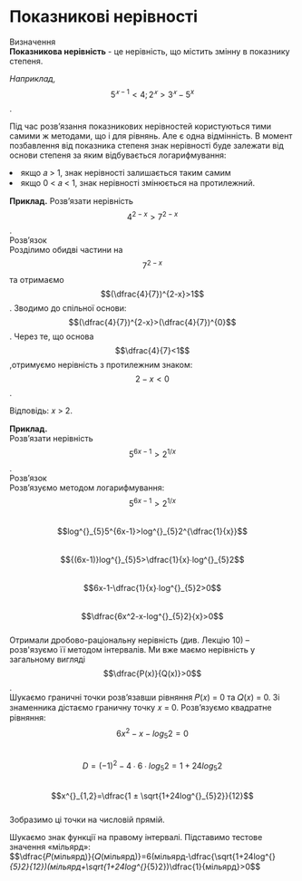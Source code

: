 # Показникові нерівності

<div class="space">
<div class="eoz-wrap">
<span class="eoz">Визначення</span>
<div class="eoz-text">
<b> Показникова нерівність</b> - це нерівність, що містить змінну в показнику степеня.
</div>
</div>
</div>          


    
*Наприклад,*$$5^{𝑥−1} < 4; 2^𝑥 > 3^𝑥 −5^x$$      .

Під час розв’язання показникових нерівностей користуються тими самими ж методами, що і для
рівнянь. Але є одна відмінність. В момент позбавлення від показника степеня знак нерівності буде
залежати від основи степеня за яким відбувається логарифмування:
<li>якщо 𝑎 > 1, знак нерівності залишається таким самим</li>   
<li>якщо 0 < 𝑎 < 1, знак нерівності змінюється на протилежний.</li>

<b>Приклад.</b> 
Розв’язати нерівність $$4^{2-x}>7^{2-x}$$.      
Розв’язок       
Розділимо обидві частини на $$7^{2-x}$$ та отримаємо $$(\dfrac{4}{7})^{2-x}>1$$. Зводимо до спільної основи:$$(\dfrac{4}{7})^{2-x}>(\dfrac{4}{7})^{0}$$. Через те, що основа $$\dfrac{4}{7}<1$$,отримуємо нерівність з протилежним знаком:$$2-x<0$$.       
<!----picture---->
Відповідь: 𝑥 > 2.  

<b>Приклад.</b>     
Розв’язати нерівність $$5^{6x-1}>2^{1/x}$$.     
Розв’язок       
Розв’язуємо методом логарифмування:     
$$5^{6x-1}>2^{1/x} $$               
$$log^{}_{5}5^{6x-1}>log^{}_{5}2^{\dfrac{1}{x}}$$       
$${(6x-1)}log^{}_{5}5>\dfrac{1}{x}∙log^{}_{5}2$$      
$$6x-1-\dfrac{1}{x}∙log^{}_{5}2>0$$         
$$\dfrac{6x^2-x-log^{}_{5}2}{x}>0$$     
Отримали дробово-раціональну нерівність (див. Лекцію 10) – розв'язуємо її методом інтервалів.
Ми вже маємо нерівність у загальному вигляді $$\dfrac{P(x)}{Q(x)}>0$$.       
Шукаємо граничні точки розв’язавши рівняння 𝑃(𝑥) = 0 та 𝑄(𝑥) = 0. Зі знаменника дістаємо
граничну точку 𝑥 = 0. Розв’язуємо квадратне рівняння:      
$$6x^2-x-log^{}_{5}2=0$$        
$$D=(-1)^2-4∙6∙log^{}_{5}2=1+24log^{}_{5}2$$        
$$x^{}_{1,2}=\dfrac{1 ± \sqrt{1+24log^{}_{5}2}}{12}$$       
Зобразимо ці точки на числовій прямій.      
<!---picture---->       
Шукаємо знак функції на правому інтервалі. Підставимо тестове значення «мільярд»:         
$$\dfrac{𝑃(мільярд)}{𝑄(мільярд)}=6(мільярд-\dfrac{\sqrt{1+24log^{}_{5}2}{12})(мільярд+\sqrt{1+24log^{}_{5}2})\dfrac{1}{мільярд}>0$$